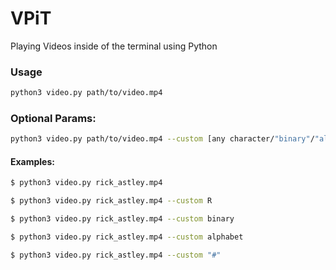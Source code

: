 # VPiT
Playing Videos inside of the terminal using Python

### Usage
```bash
python3 video.py path/to/video.mp4
```

### Optional Params:
```bash
python3 video.py path/to/video.mp4 --custom [any character/"binary"/"alphabet"]
```

#### Examples:
```bash
$ python3 video.py rick_astley.mp4

$ python3 video.py rick_astley.mp4 --custom R

$ python3 video.py rick_astley.mp4 --custom binary

$ python3 video.py rick_astley.mp4 --custom alphabet

$ python3 video.py rick_astley.mp4 --custom "#"
```
